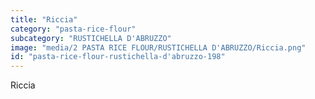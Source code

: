 ```yaml
---
title: "Riccia"
category: "pasta-rice-flour"
subcategory: "RUSTICHELLA D'ABRUZZO"
image: "media/2 PASTA RICE FLOUR/RUSTICHELLA D'ABRUZZO/Riccia.png"
id: "pasta-rice-flour-rustichella-d'abruzzo-198"
---
```


Riccia
